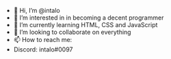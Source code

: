 - 👋 Hi, I’m @intalo
- 👀 I’m interested in in becoming a decent programmer
- 🌱 I’m currently learning HTML, CSS and JavaScript
- 💞️ I’m looking to collaborate on everything
- 📫 How to reach me: 
- Discord: intalo#0097

<!---
intalo/intalo is a ✨ special ✨ repository because its `README.md` (this file) appears on your GitHub profile.
You can click the Preview link to take a look at your changes.
--->

<!-- [21:06, 13/05/2022] Ítalo: EF1APWClasse:p.17 e caderno.Casa:P.18.[21:06, 13/05/2022] Maria: EF2AMatemáticaClasse:p.17 e caderno.Casa:P.18.[21:06, 13/05/2022] Graciana: EF3AMatemáticaClasse:p.17 e caderno.Casa:P.18.[21:06, 13/05/2022] Isaias: EF4AMatemáticaClasse:p.17 e caderno.Casa:P.18.[21:06, 13/05/2022] Junior: EF5AMatemáticaClasse:p.17 e caderno.Casa:P.18.[21:06, 13/05/2022] Isabela: EF6AMatemáticaClasse:p.17 e caderno.Casa:P.18.[21:06, 13/05/2022] Mofi: EF7AMatemáticaClasse:p.17 e caderno.Casa:P.18.[21:06, 13/05/2022] Flor: EF8AMatemáticaClasse:p.17 e caderno.Casa:P.18. -->
